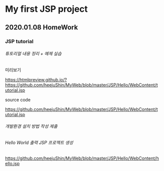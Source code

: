 # My first JSP project

## 2020.01.08 HomeWork

### JSP tutorial

###### 튜토리얼 내용 정리 + 예제 실습

미리보기 

https://htmlpreview.github.io/?https://github.com/heejuShin/MyWeb/blob/master/JSP/Hello/WebContent/tutorial.jsp

source code 

https://github.com/heejuShin/MyWeb/blob/master/JSP/Hello/WebContent/tutorial.jsp

###### 개발환경 설치 방법 작성 제출

###### Hello World 출력 JSP 프로젝트 생성

https://github.com/heejuShin/MyWeb/blob/master/JSP/Hello/WebContent/hello.jsp
